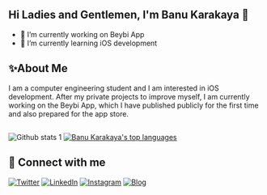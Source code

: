 ## Hi Ladies and Gentlemen, I'm Banu Karakaya 👋

- 🔭 I’m currently working on Beybi App
- 🌱 I’m currently learning iOS development

## ✨About Me

I am a computer engineering student and I am interested in iOS development. After my private projects to improve myself, I am currently working on the Beybi App, which I have published publicly for the first time and also prepared for the app store.





## 
![Github stats 1](https://github-readme-stats.vercel.app/api?username=BanuKarakaya&show_icons=true&theme=catppuccin_latte) 
 [![Banu Karakaya's top languages](https://github-readme-stats.vercel.app/api/top-langs/?username=BanuKarakaya&theme=catppuccin_latte)](https://github.com/BanuKarakaya/github-readme-stats)
  
  ## 🔗 Connect with me

[![Twitter](https://img.shields.io/badge/X-1DA1F2?style=for-the-badge&logo=x&logoColor=white)](https://x.com/NrbnKarakaya)
[![LinkedIn](https://img.shields.io/badge/LinkedIn-0077B5?style=for-the-badge&logo=linkedin&logoColor=white)](https://linkedin.com/in/BanuKarakaya)
[![Instagram](https://img.shields.io/badge/Instagram-E4405F?style=for-the-badge&logo=instagram&logoColor=white)](https://instagram.com/karakayanurbanu)
[![Blog](https://img.shields.io/badge/-Blog-FF5722?style=flat&logo=blogger&logoColor=white)](https://banukarakaya.com)



 



